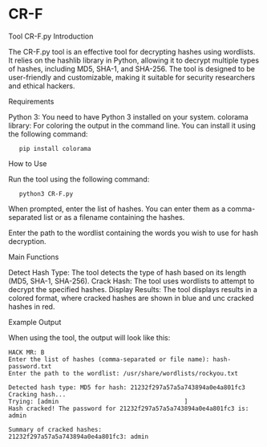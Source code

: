 # CR-F
Tool CR-F.py
Introduction

The CR-F.py tool is an effective tool for decrypting hashes using wordlists. It relies on the hashlib library in Python, allowing it to decrypt multiple types of hashes, including MD5, SHA-1, and SHA-256. The tool is designed to be user-friendly and customizable, making it suitable for security researchers and ethical hackers.


Requirements

Python 3: You need to have Python 3 installed on your system.
colorama library: For coloring the output in the command line. You can install it using the following command:
       
       pip install colorama

How to Use

Run the tool using the following command:

       python3 CR-F.py

When prompted, enter the list of hashes. You can enter them as a comma-separated list or as a filename containing the hashes.

Enter the path to the wordlist containing the words you wish to use for hash decryption.

Main Functions

Detect Hash Type: The tool detects the type of hash based on its length (MD5, SHA-1, SHA-256).
Crack Hash: The tool uses wordlists to attempt to decrypt the specified hashes.
Display Results: The tool displays results in a colored format, where cracked hashes are shown in blue and unc cracked hashes in red.

Example Output

When using the tool, the output will look like this:


    HACK MR: B
    Enter the list of hashes (comma-separated or file name): hash-password.txt
    Enter the path to the wordlist: /usr/share/wordlists/rockyou.txt

    Detected hash type: MD5 for hash: 21232f297a57a5a743894a0e4a801fc3
    Cracking hash...
    Trying: [admin                                   ]
    Hash cracked! The password for 21232f297a57a5a743894a0e4a801fc3 is: admin

    Summary of cracked hashes:
    21232f297a57a5a743894a0e4a801fc3: admin
